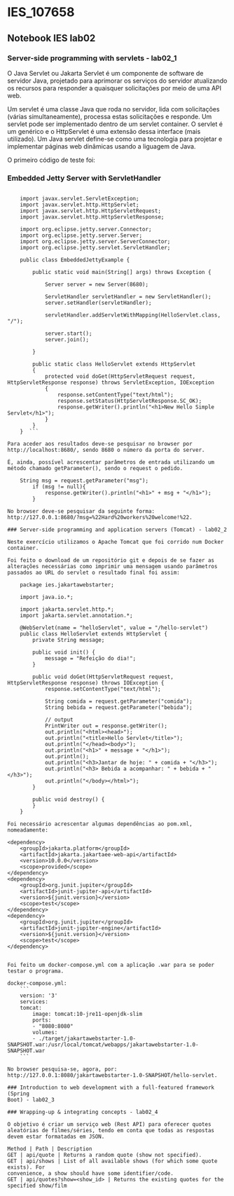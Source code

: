 # IES_107658

## Notebook IES lab02

### Server-side programming with servlets - lab02_1

O Java Servlet ou Jakarta Servlet é um componente de software de servidor Java, projetado para aprimorar os serviços do servidor atualizando os recursos para responder a quaisquer solicitações por meio de uma API web.

Um servlet é uma classe Java que roda no servidor, lida com solicitações (várias simultaneamente), processa estas solicitações e responde.
Um servlet pode ser implementado dentro de um servlet container.
O servlet é um genérico e o HttpServlet é uma extensão dessa interface (mais utilizado).
Um Java servlet define-se como uma tecnologia para projetar e implementar páginas web dinâmicas usando a liguagem de Java.

O primeiro código de teste foi:
### Embedded Jetty Server with ServletHandler

``` import java.io.IOException;

    import javax.servlet.ServletException;
    import javax.servlet.http.HttpServlet;
    import javax.servlet.http.HttpServletRequest;
    import javax.servlet.http.HttpServletResponse;
    
    import org.eclipse.jetty.server.Connector;
    import org.eclipse.jetty.server.Server;
    import org.eclipse.jetty.server.ServerConnector;
    import org.eclipse.jetty.servlet.ServletHandler;
    
    public class EmbeddedJettyExample {
    
        public static void main(String[] args) throws Exception {
            
            Server server = new Server(8680);       
            
            ServletHandler servletHandler = new ServletHandler();
            server.setHandler(servletHandler);
                    
            servletHandler.addServletWithMapping(HelloServlet.class, "/");
            
            server.start();
            server.join();
    
        }
        
        public static class HelloServlet extends HttpServlet 
        {
            protected void doGet(HttpServletRequest request, HttpServletResponse response) throws ServletException, IOException
            {
                response.setContentType("text/html");
                response.setStatus(HttpServletResponse.SC_OK);
                response.getWriter().println("<h1>New Hello Simple Servlet</h1>"); 
            } 
        }
    }  ```

Para aceder aos resultados deve-se pesquisar no browser por
http://localhost:8680/, sendo 8680 o número da porta do server.

É, ainda, possível acrescentar parâmetros de entrada utilizando um método chamado getParameter(), sendo o request o pedido.

    String msg = request.getParameter("msg");
        if (msg != null){
            response.getWriter().println("<h1>" + msg + "</h1>");
        }

No browser deve-se pesquisar da seguinte forma:
http://127.0.0.1:8680/?msg=%22Hard%20workers%20welcome!%22.

### Server-side programming and application servers (Tomcat) - lab02_2

Neste exercício utilizamos o Apache Tomcat que foi corrido num Docker container.

Foi feito o download de um repositório git e depois de se fazer as alterações necessárias como imprimir uma mensagem usando parâmetros passados ao URL do servlet o resultado final foi assim:

    package ies.jakartawebstarter;

    import java.io.*;

    import jakarta.servlet.http.*;
    import jakarta.servlet.annotation.*;

    @WebServlet(name = "helloServlet", value = "/hello-servlet")
    public class HelloServlet extends HttpServlet {
        private String message;

        public void init() {
            message = "Refeição do dia!";
        }

        public void doGet(HttpServletRequest request, HttpServletResponse response) throws IOException {
            response.setContentType("text/html");
            
            String comida = request.getParameter("comida");
            String bebida = request.getParameter("bebida");

            // output
            PrintWriter out = response.getWriter();
            out.println("<html><head>");
            out.println("<title>Hello Servlet</title>");
            out.println("</head><body>");
            out.println("<h1>" + message + "</h1>");
            out.println();
            out.println("<h3>Jantar de hoje: " + comida + "</h3>");
            out.println("<h3> Bebida a acompanhar: " + bebida + "</h3>");
            out.println("</body></html>");
        }

        public void destroy() {
        }
    }

Foi necessário acrescentar algumas dependências ao pom.xml, nomeadamente:

```
    <dependency>
        <groupId>jakarta.platform</groupId>
        <artifactId>jakarta.jakartaee-web-api</artifactId>
        <version>10.0.0</version>
        <scope>provided</scope>
    </dependency>
    <dependency>
        <groupId>org.junit.jupiter</groupId>
        <artifactId>junit-jupiter-api</artifactId>
        <version>${junit.version}</version>
        <scope>test</scope>
    </dependency>
    <dependency>
        <groupId>org.junit.jupiter</groupId>
        <artifactId>junit-jupiter-engine</artifactId>
        <version>${junit.version}</version>
        <scope>test</scope>
    </dependency>
```

Foi feito um docker-compose.yml com a aplicação .war para se poder testar o programa.

docker-compose.yml:
    ```
    version: '3'
    services:
    tomcat:
        image: tomcat:10-jre11-openjdk-slim
        ports:
        - "8080:8080"
        volumes:
        - ./target/jakartawebstarter-1.0-SNAPSHOT.war:/usr/local/tomcat/webapps/jakartawebstarter-1.0-SNAPSHOT.war
    ```

No browser pesquisa-se, agora, por:
http://127.0.0.1:8080/jakartawebstarter-1.0-SNAPSHOT/hello-servlet.

### Introduction to web development with a full-featured framework (Spring 
Boot) - lab02_3

### Wrapping-up & integrating concepts - lab02_4

O objetivo é criar um serviço web (Rest API) para oferecer quotes aleatórias de filmes/séries, tendo em conta que todas as respostas devem estar formatadas em JSON.

Method | Path | Description
GET | api/quote | Returns a random quote (show not specified).
GET | api/shows | List of all available shows (for which some quote exists). For 
convenience, a show should have some identifier/code.
GET | api/quotes?show=<show_id> | Returns the existing quotes for the specified show/film
